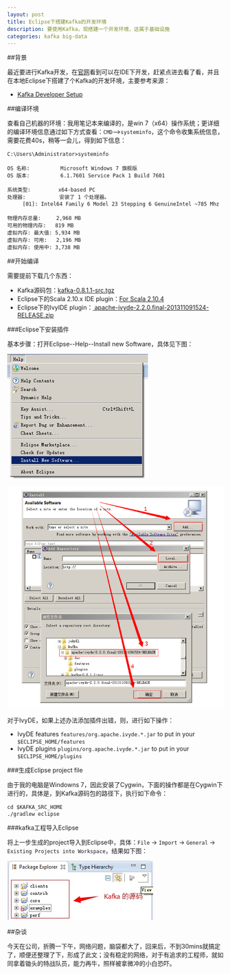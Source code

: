 ```yaml
---
layout: post
title: Eclipse下搭建Kafka的开发环境
description: 要使用Kafka，现搭建一个开发环境，这属于基础设施
categories: kafka big-data
---
```


##背景

最近要进行Kafka开发，在[官网](http://kafka.apache.org/code.html)看到可以在IDE下开发，赶紧点进去看了看，并且在本地Eclipse下搭建了个Kafka的开发环境，主要参考来源：

* [Kafka Developer Setup][Kafka Developer Setup]


##编译环境

查看自己机器的环境：我用笔记本来编译的，是win 7（x64）操作系统；更详细的编译环境信息通过如下方式查看：`CMD`-->`systeminfo`，这个命令收集系统信息，需要花费40s，稍等一会儿，得到如下信息：

	C:\Users\Administrator>systeminfo

	OS 名称:          Microsoft Windows 7 旗舰版
	OS 版本:          6.1.7601 Service Pack 1 Build 7601

	系统类型:         x64-based PC
	处理器:           安装了 1 个处理器。
		 [01]: Intel64 Family 6 Model 23 Stepping 6 GenuineIntel ~785 Mhz

	物理内存总量:     2,968 MB
	可用的物理内存:   819 MB
	虚拟内存: 最大值: 5,934 MB
	虚拟内存: 可用:   2,196 MB
	虚拟内存: 使用中: 3,738 MB


##开始编译

需要提前下载几个东西：

* Kafka源码包：[kafka-0.8.1.1-src.tgz](http://kafka.apache.org/downloads.html)
* Eclipse下的Scala 2.10.x IDE plugin：[For Scala 2.10.4](http://scala-ide.org/download/current.html)
* Eclipse下的IvyIDE plugin：[ apache-ivyde-2.2.0.final-201311091524-RELEASE.zip](http://ant.apache.org/ivy/ivyde/download.cgi)

###Eclipse下安装插件

基本步骤：打开Eclipse--Help--Install new Software，具体见下图：

![](/images/kafka-dev-env-with-eclipse/install-new-software.png)

![](/images/kafka-dev-env-with-eclipse/install-plugins.jpg)


对于IvyDE，如果上述办法添加插件出错，则，进行如下操作：

* IvyDE features `features/org.apache.ivyde.*.jar` to put in your `$ECLIPSE_HOME/features`
* IvyDE plugins `plugins/org.apache.ivyde.*.jar` to put in your `$ECLIPSE_HOME/plugins`


###生成Eclipse project file

由于我的电脑是Windowns 7，因此安装了Cygwin，下面的操作都是在Cygwin下进行的，具体是，到Kafka源码包的路径下，执行如下命令：

	cd $KAFKA_SRC_HOME
	./gradlew eclipse


###kafka工程导入Eclipse

将上一步生成的project导入到Eclipse中，具体：`File` -> `Import` -> `General` -> `Existing Projects into Workspace`，结果如下图：

![](/images/kafka-dev-env-with-eclipse/kafka-src.jpg)




##杂谈

今天在公司，折腾一下午，网络问题，脑袋都大了，回来后，不到30mins就搞定了，顺便还整理了下，形成了此文；没有稳定的网络，对于有追求的工程师，就如同拿着锄头的特战队员，能力再牛，照样被拿微冲的小白恐吓。


[Kafka Developer Setup]:		https://cwiki.apache.org/confluence/display/KAFKA/Developer+Setup

